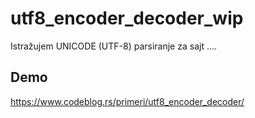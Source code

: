 # utf8_encoder_decoder_wip
Istražujem UNICODE (UTF-8) parsiranje za sajt ....
## Demo
https://www.codeblog.rs/primeri/utf8_encoder_decoder/
